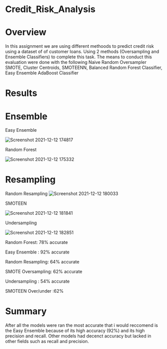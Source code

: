 # Credit_Risk_Analysis

# Overview
In this assignment we are using different methoods to predict credit risk using a dataset of of customer
loans. Using 2 methods (Oversampling and Ensemble Classifiers) to complete this task.
The means to conduct this evaluation were done with the following
Naive Random Oversampler
SMOTE,
Cluster Centroids,
SMOTEENN,
Balanced Random Forest Classifier,
Easy Ensemble AdaBoost Classifier

# Results

# Ensemble
Easy Ensemble

![Screenshot 2021-12-12 174817](https://user-images.githubusercontent.com/25463509/145732858-6f7d6605-b211-4d57-9b9d-6744f0c77c81.png)



Random Forest

![Screenshot 2021-12-12 175332](https://user-images.githubusercontent.com/25463509/145732866-838563e5-189f-4846-8dc6-d0094a038329.png)

# Resampling

Random Resampling
![Screenshot 2021-12-12 180033](https://user-images.githubusercontent.com/25463509/145733082-19d02eaf-975d-470a-a438-c604979e4d59.png)


SMOTEEN

![Screenshot 2021-12-12 181841](https://user-images.githubusercontent.com/25463509/145733650-b48b4204-7207-40a9-ac86-9ffd7f0059a6.png)

Undersampling

![Screenshot 2021-12-12 182851](https://user-images.githubusercontent.com/25463509/145733998-b5a5d08c-a7b3-4ee8-8ff8-698484d077de.png)



Random Forest: 78% accurate

Easy Ensemble : 92% accurate

Random Resampling: 64% accurate

SMOTE Oversampling: 62% accurate

Undersampling : 54% accurate

SMOTEEN Over/under :62%

# Summary
After all the models were ran the most accurate that i would reccomend is the Easy Ensemble because of its high accuracy (92%) and its
high precision and recall. Other models had decenct accuracy but lacked in other fields such as recall and precision.

